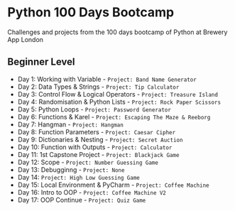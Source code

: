 # Python 100 Days Bootcamp

Challenges and projects from the 100 days bootcamp of Python at Brewery App London

## Beginner Level

- Day 1: Working with Variable - `Project: Band Name Generator`
- Day 2: Data Types & Strings - `Project: Tip Calculator`
- Day 3: Control Flow & Logical Operators - `Project: Treasure Island`
- Day 4: Randomisation & Python Lists - `Project: Rock Paper Scissors`
- Day 5: Python Loops - `Project: Password Generator`
- Day 6: Functions & Karel - `Project: Escaping The Maze & Reeborg`
- Day 7: Hangman - `Project: Hangman`
- Day 8: Function Parameters - `Project: Caesar Cipher`
- Day 9: Dictionaries & Nesting - `Project: Secret Auction`
- Day 10: Function with Outputs - `Project: Calculator`
- Day 11: 1st Capstone Project - `Project: Blackjack Game`
- Day 12: Scope - `Project: Number Guessing Game`
- Day 13: Debugginng - `Project: None`
- Day 14: `Project: High Low Guessing Game`
- Day 15: Local Environment & PyCharm - `Project: Coffee Machine`
- Day 16: Intro to OOP - `Project: Coffee Machine V2`
- Day 17: OOP Continue - `Project: Quiz Game`
